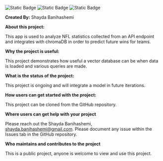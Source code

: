 ![Static Badge](https://img.shields.io/badge/Python-Python)
![Static Badge](https://img.shields.io/badge/ChromaDB-Python?color=FFFF00)
![Static Badge](https://img.shields.io/badge/API-Python)


**Created By:** Shayda Banihashemi

**About this project:**

This app is used to analyze NFL statistics collected from an API endpoint
and integrates with chromaDB in order to predict future wins for teams.

**Why the project is useful:**

This project demonstrates how useful a vector database can be when data is loaded and
various queries are made. 

**What is the status of the project:**

This project is ongoing and will integrate a model in future iterations. 

**How users can get started with the project:**

This project can be cloned from the GitHub repository. 

**Where users can get help with your project**

Please reach out the Shayda Banihashemi, shayda.banihashemi@gmail.com.
Please document any issue within the Issues tab in the GitHub repository.

**Who maintains and contributes to the project**

This is a public project, anyone is welcome to view and use this project.

